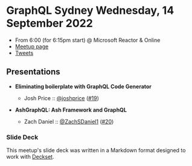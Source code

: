 # GraphQL Sydney Wednesday, 14 September 2022

- From 6:00 (for 6:15pm start) @ Microsoft Reactor & Online
- [Meetup page][]
- [Tweets][]

## Presentations

- **Eliminating boilerplate with GraphQL Code Generator**
  - Josh Price :: [@joshprice][] ([#19][])

- **AshGraphQL: Ash Framework and GraphQL**
  - Zach Daniel :: [@ZachSDaniel1][] ([#20][])

### Slide Deck

This meetup's slide deck was written in a Markdown format designed to work with
[Deckset][].

[@joshprice]: https://twitter.com/joshprice
[#19]: https://github.com/graphqlsydney/graphqlsydney/issues/19

[@ZachSDaniel1]: https://twitter.com/ZachSDaniel1
[#20]: https://github.com/graphqlsydney/graphqlsydney/issues/20

[Meetup page]: https://www.meetup.com/graphql-sydney/events/286230595/
[Tweets]: https://twitter.com/search?f=tweets&q=graphqlsydney%20since%3A2022-09-13%20until%3A2022-09-15&src=typd
[Deckset]: https://www.decksetapp.com/
